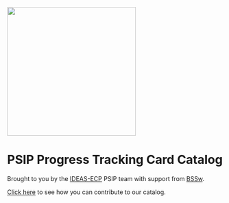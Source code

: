 <img src="https://github.com/bssw-psip/ptc-catalog/blob/master/psip_logo.png" width="300">

# PSIP Progress Tracking Card Catalog


Brought to you by the [IDEAS-ECP](https://ideas-productivity.org) PSIP team with support from [BSSw](https://bssw.io).

[Click here](CONTRIBUTING.md) to see how you can contribute to our catalog.
